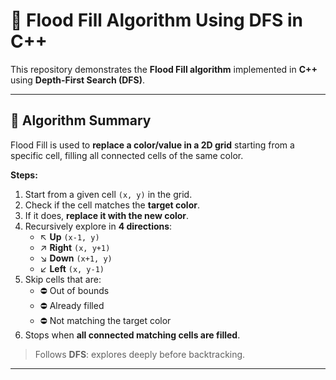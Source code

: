 # 🌊 Flood Fill Algorithm Using DFS in C++

This repository demonstrates the **Flood Fill algorithm** implemented in **C++** using **Depth-First Search (DFS)**.

---

## 🧠 Algorithm Summary

Flood Fill is used to **replace a color/value in a 2D grid** starting from a specific cell, filling all connected cells of the same color.

**Steps:**

1. Start from a given cell `(x, y)` in the grid.
2. Check if the cell matches the **target color**.
3. If it does, **replace it with the new color**.
4. Recursively explore in **4 directions**:
   - ↖ **Up** `(x-1, y)`
   - ↗ **Right** `(x, y+1)`
   - ↘ **Down** `(x+1, y)`
   - ↙ **Left** `(x, y-1)`
5. Skip cells that are:
   - ⛔ Out of bounds
   - ⛔ Already filled
   - ⛔ Not matching the target color
6. Stops when **all connected matching cells are filled**.

> Follows **DFS**: explores deeply before backtracking.

---
